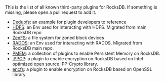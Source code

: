 This is the list of all known third-party plugins for RocksDB. If something is missing, please open a pull request to add it.

* [Dedupfs](https://github.com/ajkr/dedupfs): an example for plugin developers to reference
* [HDFS](https://github.com/riversand963/rocksdb-hdfs-env): an Env used for interacting with HDFS. Migrated from main RocksDB repo
* [ZenFS](https://github.com/westerndigitalcorporation/zenfs): a file system for zoned block devices
* [RADOS](https://github.com/riversand963/rocksdb-rados-env): an Env used for interacting with RADOS. Migrated from RocksDB main repo.
* [PMEM](https://github.com/pmem/pmem-rocksdb-plugin): a collection of plugins to enable Persistent Memory on RocksDB.
* [IPPCP](https://github.com/intel/ippcp-plugin-rocksdb): a plugin to enable encryption on RocksDB based on Intel optimized open source IPP-Crypto library.
* [encfs](https://github.com/pegasus-kv/encfs): a plugin to enable encryption on RocksDB based on OpenSSL library.